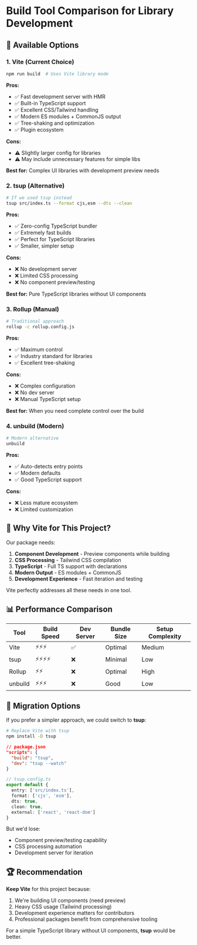 # Build Tool Comparison for Library Development

## 🔧 Available Options

### 1. **Vite (Current Choice)**
```bash
npm run build  # Uses Vite library mode
```

**Pros:**
- ✅ Fast development server with HMR
- ✅ Built-in TypeScript support
- ✅ Excellent CSS/Tailwind handling
- ✅ Modern ES modules + CommonJS output
- ✅ Tree-shaking and optimization
- ✅ Plugin ecosystem

**Cons:**
- ⚠️ Slightly larger config for libraries
- ⚠️ May include unnecessary features for simple libs

**Best for:** Complex UI libraries with development preview needs

### 2. **tsup (Alternative)**
```bash
# If we used tsup instead
tsup src/index.ts --format cjs,esm --dts --clean
```

**Pros:**
- ✅ Zero-config TypeScript bundler
- ✅ Extremely fast builds
- ✅ Perfect for TypeScript libraries
- ✅ Smaller, simpler setup

**Cons:**
- ❌ No development server
- ❌ Limited CSS processing
- ❌ No component preview/testing

**Best for:** Pure TypeScript libraries without UI components

### 3. **Rollup (Manual)**
```bash
# Traditional approach
rollup -c rollup.config.js
```

**Pros:**
- ✅ Maximum control
- ✅ Industry standard for libraries
- ✅ Excellent tree-shaking

**Cons:**
- ❌ Complex configuration
- ❌ No dev server
- ❌ Manual TypeScript setup

**Best for:** When you need complete control over the build

### 4. **unbuild (Modern)**
```bash
# Modern alternative
unbuild
```

**Pros:**
- ✅ Auto-detects entry points
- ✅ Modern defaults
- ✅ Good TypeScript support

**Cons:**
- ❌ Less mature ecosystem
- ❌ Limited customization

## 🎯 **Why Vite for This Project?**

Our package needs:
1. **Component Development** - Preview components while building
2. **CSS Processing** - Tailwind CSS compilation
3. **TypeScript** - Full TS support with declarations
4. **Modern Output** - ES modules + CommonJS
5. **Development Experience** - Fast iteration and testing

Vite perfectly addresses all these needs in one tool.

## 📊 **Performance Comparison**

| Tool | Build Speed | Dev Server | Bundle Size | Setup Complexity |
|------|-------------|------------|-------------|------------------|
| Vite | ⚡⚡⚡ | ✅ | Optimal | Medium |
| tsup | ⚡⚡⚡⚡ | ❌ | Minimal | Low |
| Rollup | ⚡⚡ | ❌ | Optimal | High |
| unbuild | ⚡⚡⚡ | ❌ | Good | Low |

## 🔄 **Migration Options**

If you prefer a simpler approach, we could switch to **tsup**:

```bash
# Replace Vite with tsup
npm install -D tsup
```

```json
// package.json
"scripts": {
  "build": "tsup",
  "dev": "tsup --watch"
}
```

```typescript
// tsup.config.ts
export default {
  entry: ['src/index.ts'],
  format: ['cjs', 'esm'],
  dts: true,
  clean: true,
  external: ['react', 'react-dom']
}
```

But we'd lose:
- Component preview/testing capability
- CSS processing automation  
- Development server for iteration

## 🏆 **Recommendation**

**Keep Vite** for this project because:
1. We're building UI components (need preview)
2. Heavy CSS usage (Tailwind processing)
3. Development experience matters for contributors
4. Professional packages benefit from comprehensive tooling

For a simple TypeScript library without UI components, **tsup** would be better. 